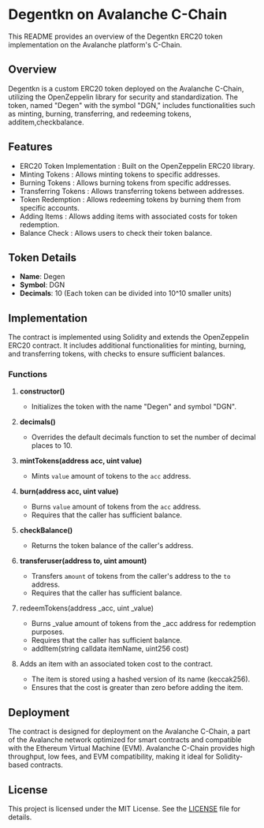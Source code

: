 # Degentkn on Avalanche C-Chain

This README provides an overview of the Degentkn ERC20 token implementation on the Avalanche platform's C-Chain.

## Overview

Degentkn is a custom ERC20 token deployed on the Avalanche C-Chain, utilizing the OpenZeppelin library for security and standardization. The token, named "Degen" with the symbol "DGN," includes functionalities such as minting, burning, transferring, and redeeming tokens, additem,checkbalance.

## Features

- ERC20 Token Implementation : Built on the OpenZeppelin ERC20 library.
- Minting Tokens : Allows minting tokens to specific addresses.
- Burning Tokens : Allows burning tokens from specific addresses.
- Transferring Tokens : Allows transferring tokens between addresses.
- Token Redemption : Allows redeeming tokens by burning them from specific accounts.
- Adding Items : Allows adding items with associated costs for token redemption.
- Balance Check : Allows users to check their token balance.

## Token Details

- **Name**: Degen
- **Symbol**: DGN
- **Decimals**: 10 (Each token can be divided into 10^10 smaller units)

## Implementation

The contract is implemented using Solidity and extends the OpenZeppelin ERC20 contract. It includes additional functionalities for minting, burning, and transferring tokens, with checks to ensure sufficient balances.

### Functions

1. **constructor()**
   - Initializes the token with the name "Degen" and symbol "DGN".

2. **decimals()**
   - Overrides the default decimals function to set the number of decimal places to 10.

3. **mintTokens(address acc, uint value)**
   - Mints `value` amount of tokens to the `acc` address.

4. **burn(address acc, uint value)**
   - Burns `value` amount of tokens from the `acc` address.
   - Requires that the caller has sufficient balance.

5. **checkBalance()**
   - Returns the token balance of the caller's address.

6. **transferuser(address to, uint amount)**
   - Transfers `amount` of tokens from the caller's address to the `to` address.
   - Requires that the caller has sufficient balance.
  
7. redeemTokens(address _acc, uint _value)

   - Burns _value amount of tokens from the _acc address for redemption purposes.
   - Requires that the caller has sufficient balance.
   - addItem(string calldata itemName, uint256 cost)

8. Adds an item with an associated token cost to the contract.
   - The item is stored using a hashed version of its name (keccak256).
   - Ensures that the cost is greater than zero before adding the item.

## Deployment

The contract is designed for deployment on the Avalanche C-Chain, a part of the Avalanche network optimized for smart contracts and compatible with the Ethereum Virtual Machine (EVM). Avalanche C-Chain provides high throughput, low fees, and EVM compatibility, making it ideal for Solidity-based contracts.

## License

This project is licensed under the MIT License. See the [LICENSE](LICENSE) file for details.


